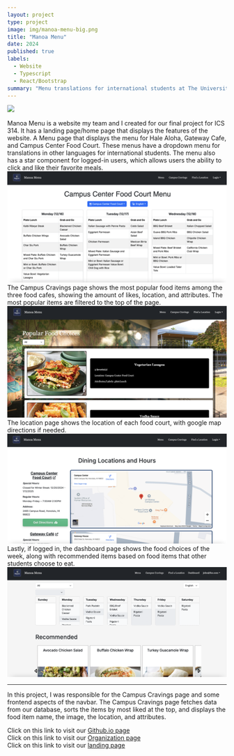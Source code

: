 ```yaml
---
layout: project
type: project
image: img/manoa-menu-big.png
title: "Manoa Menu"
date: 2024
published: true
labels:
  - Website
  - Typescript
  - React/Bootstrap
summary: "Menu translations for international students at The University of Hawaii at Manoa"
---
```


<img class="img-fluid" src="../img/manoa-menu.png">

Manoa Menu is a website my team and I created for our final project for ICS 314. It has a landing page/home page that displays the features of the website. A Menu page that displays the menu for Hale Aloha, Gateway Cafe, and Campus Center Food Court. These menus have a dropdown menu for translations in other languages for international students. The menu also has a star component for logged-in users, which allows users the ability to click and like their favorite meals. 
<img class="img-fluid" src="../img/menu.png">
The Campus Cravings page shows the most popular food items among the three food cafes, showing the amount of likes, location, and attributes. The most popular items are filtered to the top of the page. 
<img class="img-fluid" src="../img/campus-cravings.png">
The location page shows the location of each food court, with google map directions if needed. 
<img class="img-fluid" src="../img/locations.png">
Lastly, if logged in, the dashboard page shows the food choices of the week, along with recommended items based on food items that other students choose to eat. 
<img class="img-fluid" src="../img/dashboard.png">

<hr>

In this project, I was responsible for the Campus Cravings page and some frontend aspects of the navbar. The Campus Cravings page fetches data from our database, sorts the items by most liked at the top, and displays the food item name, the image, the location, and attributes. 

Click on this link to visit our <a href="https://manoa-menu.github.io/">Github.io page</a>
<br>
Click on this link to visit our <a href="https://github.com/manoa-menu">Organization page</a>
<br>
Click on this link to visit our <a href="https://manoa-menu.vercel.app/">landing page</a>
